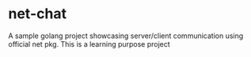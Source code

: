 # net-chat
A sample golang project showcasing server/client communication using official net pkg. This is a learning purpose project

